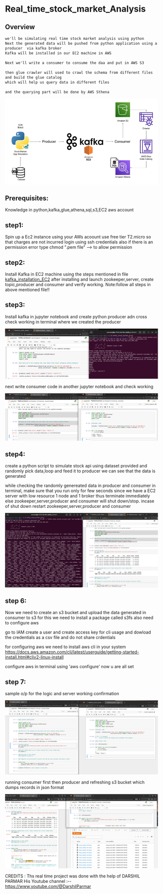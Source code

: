 # Real_time_stock_market_Analysis

## Overview
```
we'll be simulating real time stock market analysis using python
Next the generated data will be pushed from python application using a producer  via kafka broker
Kafka will be installed in our EC2 machine in AWS

Next we'll write a consumer to consume the daa and put in AWS S3

then glue crawler will used to crawl the schema from different files and build the glue catalog
which will help us query data in different files

and the querying part will be done by AWS Sthena
```

![My Image](https://github.com/ansel9618/Real_time_stock_market_Analysis/blob/main/images/Architecture.jpg)


## Prerequisites:

Knowledge in python,kafka,glue,athena,sql,s3,EC2
aws account 



## step1:

Spin up a Ec2 instance using your AWs acoount use free tier T2.micro so that charges are not incurred
login using ssh credentials
also if there is an permission error type chmod ".pem file" --> to allow permission

## step2:

Install Kafka in EC2 machine using the steps mentioned in file 
[kafka_installation_EC2](https://github.com/ansel9618/Real_time_stock_market_Analysis/blob/main/kafka_installation_EC2)
after installing and launch zookeeper,server, create topic,producer and consumer and verify working.
Note:follow all steps in above mentioned file!!

## step3:
Install kafka in jupyter notebook and create python producer adn cross check working in terminal where we created the producer

![My Image](https://github.com/ansel9618/Real_time_stock_market_Analysis/blob/main/images/p2_checking_producer_working.png)

next write consumer code in another jupyter notebook and check working

![My Image](https://github.com/ansel9618/Real_time_stock_market_Analysis/blob/main/images/p3_checking_producer_consumer_working.png)

## step4:

create a python script to simulate stock api using dataset provided and randomly pick data,loop and feed it to producer we can see that the data is generated

while checking the randomly genereated data in producer and consumer in terminal, make sure that
you run only for few seconds since we have a EC2 server with low resource 1 node and 1 broker thus terminate immediately 
else zookeeper,server,producer and consumer will shut down/stop.
incase of shut down restart  zookeeper,server,producer and consumer 

![My Image](https://github.com/ansel9618/Real_time_stock_market_Analysis/blob/main/images/p4_checking_python%20data%20genereated_in_kafka.png)

## step 6:

Now we need to create an s3 bucket and upload the data generated in consumer to s3
for this we need to install a package called s3fs
also need to configure aws

go to IAM create a user and create access key for cli usage
and dowload the credentials as a csv file and do not share crdentials


for configuring aws we need to  install aws cli in your system
https://docs.aws.amazon.com/cli/latest/userguide/getting-started-install.html#cliv2-linux-install

configure aws in terminal using 'aws configure' now u are all set


## step 7:

sample o/p for the logic and server working confirmation

![My Image](https://github.com/ansel9618/Real_time_stock_market_Analysis/blob/main/images/p5_check_records.png)

running consumer first then producer and refreshing s3 bucket which dumps records in json format

![My Image](https://github.com/ansel9618/Real_time_stock_market_Analysis/blob/main/images/p6_running_producer_consumer_5sec_inserting_s3.png)

CREDITS : Ths real time project was done with the help of DARSHIL PARMAR 
          His Youtube channel :-- https://www.youtube.com/@DarshilParmar
